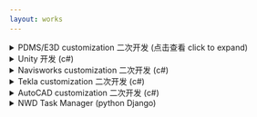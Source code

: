 ```yaml
---
layout: works
---
```


<details>
    <summary>PDMS/E3D customization 二次开发 (点击查看 click to expand)</summary>
    <br>
    <h4>1. Pipe rack section drawing tool (pml pmlnet c#)</h4>
    <a>This addin use both pml and c#, Create rack section drawings automatically.</a>
    <div class="image">
        <video width="800" height="600" controls muted>
        <source src="/media/E3D_RackSectionDrawingTool.mp4" type="video/mp4">
        </video>
    </div>
    <h4>2. Design rule check tool (pml pmlnet c#)</h4>
    <a>This addin performs all kinds of checks based on the rules defined. You can define your own check rules.</a>
    <div class="image"><img src="/media/E3D_DesignCheck_01.png" alt=""></div>
    <h4>3. Engineering design review (pml pmlnet c#)</h4>
    <a>This addin use both pml and pml.net. The form was written in pml and the colorful gridview was written in c#.</a>
    <div class="image"><img src="/media/pdms-design-review.png" alt=""></div>
    <h4>4. Powerlist (pml)</h4>
    <a>A powerful tool to replace the system list tool, You can use this tool to search, add colmuns, subtotal and export.</a>
    <div class="image"><img src="/media/pdms-powerlist.png" alt=""></div>
    <h4>5. Db check tool (pml)</h4>
    <a>Check db status. Copy dbs across projects</a>
    <div class="image"><img src="/media/E3D_DbCheckTool.png" alt=""></div>
    <h4>6. Support check (pml)</h4>
    <a>Show support displacement and other info according to stress calculation.</a>
    <div class="image"><img src="/media/pdms-supportcheck.png" alt=""></div>
    <h4>7. Support mto export (pml)</h4>
    <a>Export support mto.</a>
    <div class="image"><img src="/media/pdms-support_mto.png" alt=""></div>
    <h4>8. Other addins</h4>
    <div class="image"><img src="/media/pdms-isodraft.png" alt=""></div>
    <div class="image"><img src="/media/pdms-isorevision.png" alt=""></div>
    <div class="image"><img src="/media/pdms-history.png" alt=""></div>
    <div class="image"><img src="/media/pdms-quicksection.png" alt=""></div>
    <h4>9. Other macros</h4>
    <div class="image"><img src="/media/pdms-macros.png" alt=""></div>
</details>

<details>
    <summary>Unity 开发 (c#)</summary>
    <br>
    <h4>Flarboom Lift Study</h4>
    <div class="image">
        <video width="800" height="600" controls muted>
        <source src="/media/UnityLiftingSimulation.mp4" type="video/mp4">
        </video>
    </div>
    <div class="image">
        <video width="800" height="600" controls muted>
        <source src="/media/UnityLiftingSimulation2.mp4" type="video/mp4">
        </video>
    </div>
</details>

<details>
    <summary>Navisworks customization 二次开发 (c#)</summary>
    <br>
    <h4>1. Navisworks Comments Plugin for Design Review (c#)</h4>
    <a>This addin can export comments to excel and import back </a>
    <div class="image"><img src="/media/NavisCommentsPlugin.gif" alt=""></div>
    <h4>2. Navisworks Export Pipes to E3D (c#)</h4>
    <a>This addin can export pipe lines to E3D </a>
    <div class="image">
        <video width="800" height="600" controls muted>
        <source src="/media/PipeFromNavis2E3D.mp4" type="video/mp4">
        </video>
    </div>
    <h4>2. a plugin to load a list contains transforms / load files from a directory and keep the directory structure in nwd file</h4>
    <div class="image"><img src="/media/navis-jtools.png" alt=""></div>
    <div class="image"><img src="/media/navis-jtools-code.png" alt=""></div>
</details>

<details>
    <summary>Tekla customization 二次开发 (c#)</summary>
    <br>
    <h4>Tool set for tekla, including a commandline, custom component loader...</h4>
    <div class="image"><img src="/media/tekla-jtools1.jpg" alt=""></div>
    <div class="image"><img src="/media/tekla-jtools2.jpg" alt=""></div>
    <div class="image"><img src="/media/qmw-teklaTool.png" alt=""></div>
</details>

<details>
    <summary>AutoCAD customization 二次开发 (c#)</summary>
    <br>
    <h4>Batch replace/delete/move/copy/substring text in AutoCAD.</h4>
    <div class="image"><img src="/media/autocad-jtools1.jpg" alt=""></div>
    <br>
    <h4>Batch plot to pdf in AutoCAD.</h4>
    <div class="image"><img src="/media/autocad-jtools2.jpg" alt=""></div>
</details>

<details>
    <summary>NWD Task Manager (python Django)</summary>
    <br>
    <h4>Export nwd file from PDMS/E3D based on schedule.</h4>
    <div class="image"><img src="/media/django-nwd0.jpg" alt=""></div>
    <div class="image"><img src="/media/django-nwd1.jpg" alt=""></div>
    <div class="image"><img src="/media/django-nwd2.jpg" alt=""></div>
</details>
